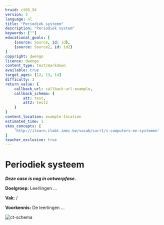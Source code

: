 ```yaml
---
hruid: ct03_54
version: 3
language: nl
title: "Periodiek systeem"
description: "Periodiek system"
keywords: [""]
educational_goals: [
    {source: Source, id: id}, 
    {source: Source2, id: id2}
]
copyright: dwengo
licence: dwengo
content_type: text/markdown
available: true
target_ages: [12, 13, 14]
difficulty: 3
return_value: {
    callback_url: callback-url-example,
    callback_schema: {
        att: test,
        att2: test2
    }
}
content_location: example-location
estimated_time: 1
skos_concepts: [
    'http://ilearn.ilabt.imec.be/vocab/curr1/s-computers-en-systemen'
]
teacher_exclusive: true
---
```

# Periodiek systeem

**_Deze case is nog in ontwerpfase._**

**Doelgroep:** Leerlingen ...

**Vak:** /

**Voorkennis:** De leerlingen ...

![ct-schema](@learning-object/m_ct03_54/nl/3)


